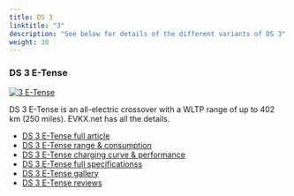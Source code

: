 ```yaml
---
title: DS 3
linktitle: "3"
description: "See below for details of the different variants of DS 3"
weight: 30
---
```

### DS 3 E-Tense

<a href="3_e-tense/"><img src="https://media.evkx.net/multimedia/models/ds/3/3_e-tense/main_1_st.jpg" class="img-fluid" alt="3 E-Tense" ></a>

DS 3 E-Tense is an all-electric crossover with a WLTP range of up to 402 km (250 miles). EVKX.net has all the details. 

- [DS 3 E-Tense full article](3_e-tense/)
- [DS 3 E-Tense range & consumption](3_e-tense/rangeandconsumption)
- [DS 3 E-Tense charging curve & performance](3_e-tense/chargingcurve)
- [DS 3 E-Tense full specificationss](3_e-tense/specifications)
- [DS 3 E-Tense gallery](3_e-tense/gallery)
- [DS 3 E-Tense reviews](3_e-tense/reviews)

